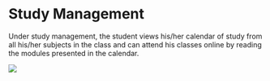 # Study Management

Under study management, the student views his/her calendar of study from all his/her subjects in the class and can attend his classes online by reading the modules presented in the calendar.

![](/images/student-calendar.png)
